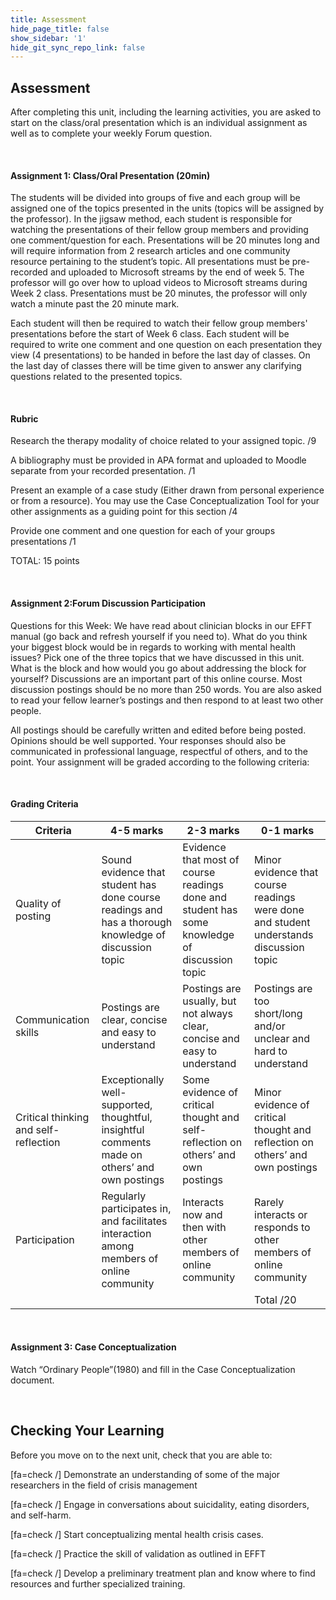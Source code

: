 ```yaml
---
title: Assessment
hide_page_title: false
show_sidebar: '1'
hide_git_sync_repo_link: false
---
```

## Assessment

After completing this unit, including the learning activities, you are asked to start on the class/oral presentation which is an individual assignment as well as to complete your weekly Forum question.

&nbsp;

#### Assignment 1: Class/Oral Presentation (20min)

The students will be divided into groups of five and each group will be assigned one of the topics presented in the units (topics will be assigned by the professor). In the jigsaw method, each student is responsible for watching the presentations of their fellow group members and providing one comment/question for each. Presentations will be 20 minutes long and will require information from 2 research articles and one community resource pertaining to the student’s topic.  All presentations must be pre-recorded and uploaded to Microsoft streams by the end of week 5. The professor will go over how to upload videos to Microsoft streams during Week 2 class. Presentations must be 20 minutes, the professor will only watch a minute past the 20 minute mark.

Each student will then be required to watch their fellow group members' presentations before the start of Week 6 class. Each student will be required to write one comment and one question on each presentation they view (4 presentations) to be handed in before the last day of classes. On the last day of classes there will be time given to answer any clarifying questions related to the presented topics.

&nbsp;

#### Rubric

Research the therapy modality of choice related to your assigned topic.  /9

A bibliography must be provided in APA format and uploaded to Moodle separate from your recorded presentation.  /1

Present an example of a case study (Either drawn from personal experience or from a resource). You may use the Case Conceptualization Tool for your other assignments as a guiding point for this section  /4

Provide one comment and one question for each of your groups presentations /1

TOTAL: 15 points

&nbsp;

#### Assignment 2:Forum Discussion Participation

Questions for this Week:
We have read about clinician blocks in our EFFT manual (go back and refresh yourself if you need to). What do you think your biggest block would be in regards to working with mental health issues? Pick one of the three topics that we have discussed in this unit. What is the block and how would you go about addressing the block for yourself?
Discussions are an important part of this online course. Most discussion postings should be no more than 250 words. You are also asked to read your fellow learner’s postings and then respond to at least two other people.

All postings should be carefully written and edited before being posted. Opinions should be well supported. Your responses should also be communicated in professional language, respectful of others, and to the point. Your assignment will be graded according to the following criteria:

&nbsp;

#### Grading Criteria

|Criteria |4-5 marks |	2-3 marks |	0-1 marks |
|-----------|---------|-------|----------|
| Quality of posting | Sound evidence that student has done course readings and has a thorough knowledge of discussion topic |	Evidence that most of course readings done and student has some knowledge of discussion topic | Minor evidence that course readings were done and student understands discussion topic |
| Communication skills | Postings are clear, concise and easy to understand |	Postings are usually, but not always clear, concise and easy to understand |Postings are too short/long and/or unclear and hard to understand|
|Critical thinking and self-reflection |	Exceptionally well- supported, thoughtful, insightful comments made on others’ and own postings |	Some evidence of critical thought and self-reflection on others’ and own postings |Minor evidence of critical thought and reflection on others’ and own postings |
|Participation	| Regularly participates in, and facilitates interaction among members of online community |	Interacts now and then with other members of online community |	Rarely interacts or responds to other members of online community |
| 	|  |	 |	Total /20 |  

&nbsp;

#### Assignment 3: Case Conceptualization
Watch “Ordinary People”(1980) and fill in the Case Conceptualization document.

&nbsp;

## Checking Your Learning

Before you move on to the next unit, check that you are able to:  

[fa=check /] Demonstrate an understanding of some of the major researchers in the field of crisis management

[fa=check /] Engage in conversations about suicidality, eating disorders, and self-harm.

[fa=check /] Start conceptualizing mental health crisis cases.

[fa=check /] Practice the skill of validation as outlined in EFFT

[fa=check /] Develop a preliminary treatment plan and know where to find resources and further specialized training.
